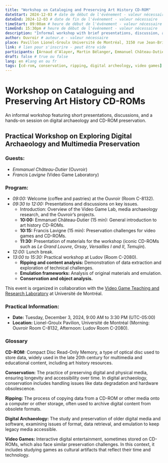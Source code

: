 ```yaml
---
title: "Workshop on Cataloging and Preserving Art History CD-ROM"
dateStart: 2024-12-03 # date de début de l'événement - valeur nécessaire
dateEnd: 2024-12-03 # date de fin de l'événement - valeur nécessaire
timeStart: 09:00am # heure de début de l'événement - valeur nécessaire
timeEnd: 15:30pm # heure de début de l'événement - valeur nécessaire
description: "Informal workshop with brief presentations, discussion, and hands-on activities." # description - valeur  nécessaire
author: Ouvroir # auteur.e - valeur nécessaire
place: Pavillon Lionel-Groulx Université de Montréal, 3150 rue Jean-Brillant, Montréal H3T 1N8 (local TBC) 
link: # lien pour s'inscrire - peut être vide
participants: [Arnaud d’Alayer, Martin Bélanger, Emmanuel Château-Dutier, Francis Lavigne, Zoë Renaudie] # liste - la liste peut être vide mais il faut une liste
draft: false # true ou false
lang: en #lang en ou fr
tags: [cd-rom, conservation, ripping, digital archeology, video games] # liste - la liste peut être vide mais il faut une liste
---
```


# Workshop on Cataloguing and Preserving Art History CD-ROMs

An informal workshop featuring short presentations, discussions, and a hands-on session on digital archaeology and CD-ROM preservation.

## Practical Workshop on Exploring Digital Archaeology and Multimedia Preservation

### **Guests**:

- *Emmanuel Château-Dutier* (Ouvroir)
- *Francis Lavigne* (Video Game Laboratory)

### **Program**:

- *09:00:* Welcome (coffee and pastries) at the Ouvroir (Room C-8132).
- *09:30 to 12:00:* Presentations and discussions on key issues.
  - Introduction: Overview of the Video Game Lab, media archaeology research, and the Ouvroir’s projects.
  - **10:00:** Emmanuel Château-Dutier (15 min): General introduction to art history CD-ROMs.
  - **10:15:** Francis Lavigne (15 min): Preservation challenges for video games and CD-ROMs.
  - **11:30:** Presentation of materials for the workshop (iconic CD-ROMs such as *Le Grand Louvre*, *Orsay*, *Versailles I and II*, *Temujin*).
- *12:00:* Lunch break.
- *13:00 to 15:30:* Practical workshop at Ludov (Room C-2080).
  - **Ripping and content analysis:** Demonstration of data extraction and exploration of technical challenges.
  - **Emulation frameworks:** Analysis of original materials and emulation.
  - **Conservation and object analysis.**

This event is organized in collaboration with the [Video Game Teaching and Research Laboratory](https://www.ludov.ca/fr/) at Université de Montréal.

### **Practical Information:**

- **Date:** Tuesday, December 3, 2024, 9:00 AM to 3:30 PM (UTC-05:00)
- **Location:** Lionel-Groulx Pavilion, Université de Montréal (Morning: Ouvroir Room C-8132, Afternoon: Ludov Room C-2080).

### Glossary

**CD-ROM:** Compact Disc Read-Only Memory, a type of optical disc used to store data, widely used in the late 20th century for multimedia and educational content, including art history resources.

**Conservation:** The practice of preserving digital and physical media, ensuring longevity and accessibility over time. In digital archaeology, conservation includes handling issues like data degradation and hardware obsolescence.

**Ripping:** The process of copying data from a CD-ROM or other media onto a computer or other storage, often used to archive digital content from obsolete formats.

**Digital Archaeology:** The study and preservation of older digital media and software, examining issues of format, data retrieval, and emulation to keep legacy media accessible.

**Video Games:** Interactive digital entertainment, sometimes stored on CD-ROMs, which also face similar preservation challenges. In this context, it includes studying games as cultural artifacts that reflect their time and technology.

